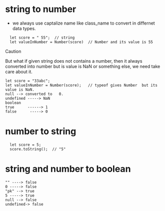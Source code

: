 # string to number
+ we always use captalize name like class_name to convert in differnet data types. 
```
  let score = " 55";  // string
  let valueInNumber = Number(score)  // Number and its value is 55
```
>[!CAUTION]
>But what if given string does not contains a number, then it always converted into number but is value is NaN or something else, we need take care about it.
  ```
  let score = "33abc";
  let valueInNumber = Number(score);   // typeof gives Number  but its value is NaN.
  null --> converted to   0.
  undefined -----> NaN
  boolean
  true      ------> 1
  false      -----> 0
  ```
# number to string
```
  let score = 5;
  score.toString();  // "5"
```
#  string and number to boolean
```
"" ----> false
0 -----> false
"pk" --> true
5 -----> true
null --> false
undefined-> false
```
